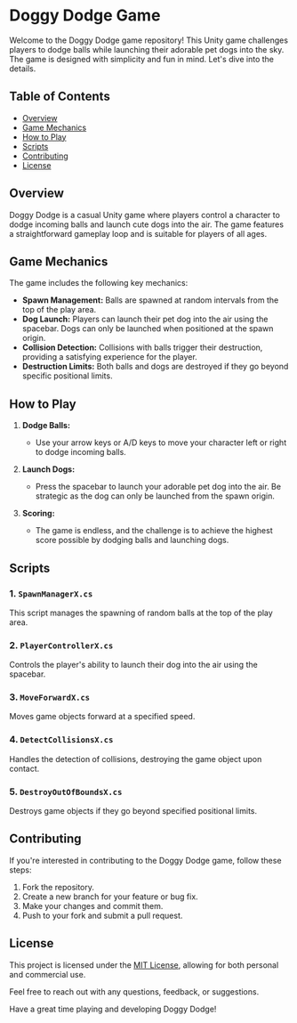 # Doggy Dodge Game

Welcome to the Doggy Dodge game repository! This Unity game challenges players to dodge balls while launching their adorable pet dogs into the sky. The game is designed with simplicity and fun in mind. Let's dive into the details.

## Table of Contents

- [Overview](#overview)
- [Game Mechanics](#game-mechanics)
- [How to Play](#how-to-play)
- [Scripts](#scripts)
- [Contributing](#contributing)
- [License](#license)

## Overview

Doggy Dodge is a casual Unity game where players control a character to dodge incoming balls and launch cute dogs into the air. The game features a straightforward gameplay loop and is suitable for players of all ages.

## Game Mechanics

The game includes the following key mechanics:

- **Spawn Management:** Balls are spawned at random intervals from the top of the play area.
- **Dog Launch:** Players can launch their pet dog into the air using the spacebar. Dogs can only be launched when positioned at the spawn origin.
- **Collision Detection:** Collisions with balls trigger their destruction, providing a satisfying experience for the player.
- **Destruction Limits:** Both balls and dogs are destroyed if they go beyond specific positional limits.

## How to Play

1. **Dodge Balls:**
   - Use your arrow keys or A/D keys to move your character left or right to dodge incoming balls.

2. **Launch Dogs:**
   - Press the spacebar to launch your adorable pet dog into the air. Be strategic as the dog can only be launched from the spawn origin.

3. **Scoring:**
   - The game is endless, and the challenge is to achieve the highest score possible by dodging balls and launching dogs.

## Scripts

### 1. `SpawnManagerX.cs`

This script manages the spawning of random balls at the top of the play area.

### 2. `PlayerControllerX.cs`

Controls the player's ability to launch their dog into the air using the spacebar.

### 3. `MoveForwardX.cs`

Moves game objects forward at a specified speed.

### 4. `DetectCollisionsX.cs`

Handles the detection of collisions, destroying the game object upon contact.

### 5. `DestroyOutOfBoundsX.cs`

Destroys game objects if they go beyond specified positional limits.

## Contributing

If you're interested in contributing to the Doggy Dodge game, follow these steps:

1. Fork the repository.
2. Create a new branch for your feature or bug fix.
3. Make your changes and commit them.
4. Push to your fork and submit a pull request.

## License

This project is licensed under the [MIT License](LICENSE), allowing for both personal and commercial use.

Feel free to reach out with any questions, feedback, or suggestions.

Have a great time playing and developing Doggy Dodge!
